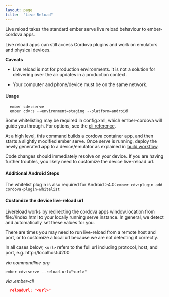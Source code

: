 ```yaml
---
layout: page
title:  "Live Reload"
---
```


Live reload takes the standard ember serve live reload behaviour to ember-cordova apps.

Live reload apps can still access Cordova plugins and work on emulators and physical devices.

**Caveats**

- Live reload is not for production environments. It is not a solution for delivering over the air updates in a production context.

- Your computer and phone/device must be on the same network.

#### Usage

```
  ember cdv:serve
  ember cdv:s --environment=staging --platform=android
```

Some whitelisting may be required in config.xml, which ember-cordova will guide you through. For options, see the [cli reference](/pages/cli).

At a high level, this command builds a cordova container app, and then starts a slightly modified ember serve.
Once serve is running, deploy the newly generated app to a device/emulator as explained in [build workflow](/pages/workflow/building).

Code changes should immediately resolve on your device. If you are having further troubles, you likely need to customize the device live-reload url.

#### Additional Android Steps

The whitelist plugin is also required for Android >4.0:
`ember cdv:plugin add cordova-plugin-whitelist`

#### Customize the device live-reload url

Livereload works by redirecting the cordova apps window.location from file://index.html to your locally running serve instance.
In general, we detect and automatically set these values for you.

There are times you may need to run live-reload from a remote host and port, or to customize a local url because we are not detecting it correctly.

In all cases below, `<url>` refers to the full url including protocol,
host, and port, e.g. http://localhost:4200


*via commandline arg*

```cli
ember cdv:serve --reload-url="<url>"
```

*via .ember-cli*

```json
  reloadUrl: "<url>"
```
